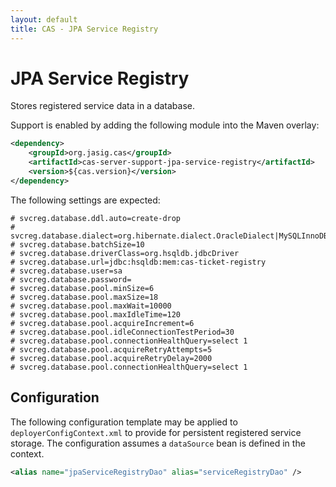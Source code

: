 ```yaml
---
layout: default
title: CAS - JPA Service Registry
---
```


# JPA Service Registry
Stores registered service data in a database.

Support is enabled by adding the following module into the Maven overlay:

```xml
<dependency>
    <groupId>org.jasig.cas</groupId>
    <artifactId>cas-server-support-jpa-service-registry</artifactId>
    <version>${cas.version}</version>
</dependency>
```

The following settings are expected:

```properties
# svcreg.database.ddl.auto=create-drop
# svcreg.database.dialect=org.hibernate.dialect.OracleDialect|MySQLInnoDBDialect|HSQLDialect
# svcreg.database.batchSize=10
# svcreg.database.driverClass=org.hsqldb.jdbcDriver
# svcreg.database.url=jdbc:hsqldb:mem:cas-ticket-registry
# svcreg.database.user=sa
# svcreg.database.password=
# svcreg.database.pool.minSize=6
# svcreg.database.pool.maxSize=18
# svcreg.database.pool.maxWait=10000
# svcreg.database.pool.maxIdleTime=120
# svcreg.database.pool.acquireIncrement=6
# svcreg.database.pool.idleConnectionTestPeriod=30
# svcreg.database.pool.connectionHealthQuery=select 1
# svcreg.database.pool.acquireRetryAttempts=5
# svcreg.database.pool.acquireRetryDelay=2000
# svcreg.database.pool.connectionHealthQuery=select 1
```


## Configuration

The following configuration template may be applied to `deployerConfigContext.xml` to provide for persistent
registered service storage. The configuration assumes a `dataSource` bean is defined in the context.

```xml
<alias name="jpaServiceRegistryDao" alias="serviceRegistryDao" />
```
